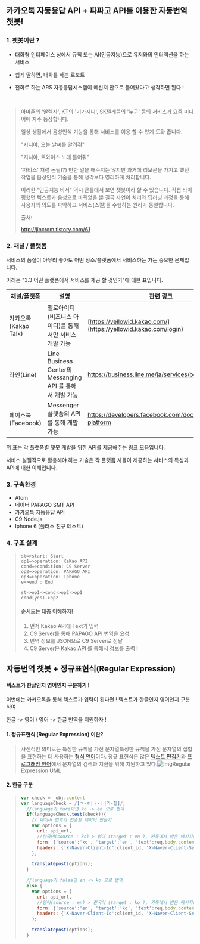 ## 카카오톡 자동응답 API + 파파고 API를 이용한 자동번역 챗봇!

### 1. 챗봇이란 ?

- 대화형 인터페이스 상에서 규칙 또는 AI(인공지능)으로 유저와의 인터랙션을 하는 서비스 

- 쉽게 말하면, 대화를 하는 로보트

- 전화로 하는 ARS 자동응답시스템이 메신저 안으로 들어왔다고 생각하면 된다 !

  ​

> 아마존의 '알렉사', KT의 '기가지니', SK텔레콤의 '누구' 등의 서비스가 요즘 미디어에 자주 등장합니다.
>
> 일상 생활에서 음성인식 기능을 통해 서비스를 이용 할 수 있게 도와 줍니다.
>
>  
>
> "지니야, 오늘 날씨를 알려줘"
>
> "지니야, 트와이스 노래 틀어줘"
>
>  
>
> '자비스' 처럼 돈될(?) 만한 일을 해주지는 않지만 과거에 리모콘을 가지고 했던 작업을 음성인식 기술을 통해 생각보다 영리하게 처리합니다.
>
>  
>
> 이러한 "인공지능 비서" 역시 큰틀에서 보면 챗봇이라 할 수 있습니다. 직접 타이핑했던 텍스트가 음성으로 바뀌었을 뿐 결국 자연어 처리와 딥러닝 과정을 통해 사용자의 의도를 파악하고 서비스(스킬)을 수행하는 원리가 동일합니다.
>
> 출처: 
>
> http://jincrom.tistory.com/61



### 2. 채널 / 플랫폼

서비스의 품질이 아무리 좋아도 어떤 장소/플랫폼에서 서비스하는 가는 중요한 문제입니다.

아래는 "3.3 어떤 플랫폼에서 서비스를 제공 할 것인가"에 대한 표입니다. 

 

| 채널/플랫폼           | 설명                                       | 관련 링크                                    |
| ---------------- | ---------------------------------------- | ---------------------------------------- |
| 카카오톡(Kakao Talk) | 옐로아이디(비즈니스 아이디)를 통해서만 서비스 개발 가능          | [https://yellowid.kakao.com/](https://yellowid.kakao.com/login) |
| 라인(Line)         | Line Business Center의 Messanging API 를 통해서 개발 가능 | <https://business.line.me/ja/services/bot> |
| 페이스북(Facebook)   | Messenger 플랫폼의 API를 통해 개발 가능             | <https://developers.facebook.com/docs/messenger-platform> |

 

위 표는 각 플랫폼별 챗봇 개발을 위한 API를 제공해주는 링크 모음입니다.

 

서비스 실질적으로 활용해야 하는 기술은 각 플랫폼 사들이 제공하는 서비스의 특성과 API에 대한 이해입니다.



### 3. 구축환경

- Atom
- 네이버 PAPAGO SMT API 
- 카카오톡 자동응답 API
- C9 Node.js
- Iphone 6 (플러스 친구 테스트)



### 4. 구조 설계

> ```flow
> st=>start: Start
> op1=>operation: KaKao API
> cond=>condition: C9 Server
> op2=>operation: PAPAGO API
> op3=>operation: Iphone
> e=>end : End
>
> st->op1->cond->op2->op1
> cond(yes)->op2
> ```
>
> #### 순서도는 대충 이해하자!
>
> 1. 먼저 Kakao API에 Text가 입력
> 2. C9 Server를 통해 PAPAGO API 번역을 요청
> 3. 번역 정보를 JSON으로 C9 Server로 전달
> 4. C9 Server은 Kakao API 를 통해서 정보를 출력 !

## 자동번역 챗봇 + 정규표현식(Regular Expression)

#### 텍스트가 한글인지 영어인지 구분하기 !

이번에는 카카오톡을 통해 텍스트가 입력이 된다면 ! 텍스트가 한글인지 영어인지 구분하여  

한글 -> 영어 / 영어 -> 한글 번역을 지원하자 !



#### 1. 정규표현식 (Regular Expression) 이란?

> 사전적인 의미로는 특정한 규칙을 가진 문자열특정한 규칙을 가진 문자열의 집합을 표현하는 데 사용하는 [형식 언어](https://ko.wikipedia.org/wiki/%ED%98%95%EC%8B%9D_%EC%96%B8%EC%96%B4)이다. 정규 표현식은 많은 [텍스트 편집기](https://ko.wikipedia.org/wiki/%ED%85%8D%EC%8A%A4%ED%8A%B8_%ED%8E%B8%EC%A7%91%EA%B8%B0)와 [프로그래밍 언어](https://ko.wikipedia.org/wiki/%ED%94%84%EB%A1%9C%EA%B7%B8%EB%9E%98%EB%B0%8D_%EC%96%B8%EC%96%B4)에서 문자열의 검색과 치환을 위해 지원하고 있다.![img](http://www.nextree.co.kr/content/images/2016/09/jhkim-140117-RegularExpression-151-1.png)Regular Expression UML



#### 2. 한글 구분

> ```js
> var check = _obj.content
> var languageCheck = /[ㄱ-ㅎ|ㅏ-ㅣ|가-힣]/;
>   //language가 ture이면 ko -> en 으로 번역
>   if(languageCheck.test(check)){
>     // 네이버 번역기 전송할 데이터 만들기
>     var options = {
>       url: api_url,
>       //한국어(source : ko) > 영어 (target : en ), 카톡에서 받은 메시지(text)
>       form: {'source':'ko', 'target':'en', 'text':req.body.content},
>       headers: {'X-Naver-Client-Id':client_id, 'X-Naver-Client-Secret': client_passkey}
>     };
>
>     translatepost(options);
>   }
>
>   //language가 false면 en -> ko 으로 번역
>   else {
>     var options = {
>       url: api_url,
>       //영어(source : en) > 한국어 (target : ko ), 카톡에서 받은 메시지(text)
>       form: {'source':'en', 'target':'ko', 'text':req.body.content},
>       headers: {'X-Naver-Client-Id':client_id, 'X-Naver-Client-Secret': client_passkey}
>     };
>
>     translatepost(options);
>   }
> ```



